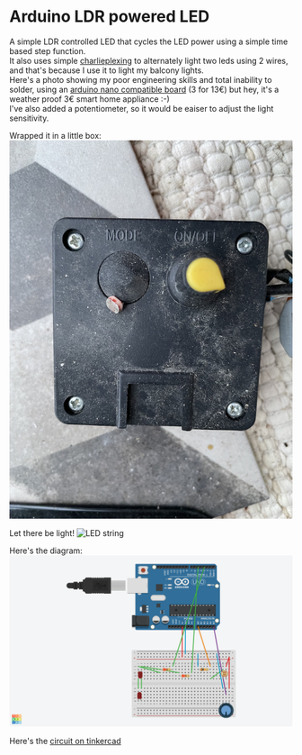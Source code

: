 # Arduino LDR powered LED

A simple LDR controlled LED that cycles the LED power using a simple time based step function.  
It also uses simple  [charlieplexing](https://en.wikipedia.org/wiki/Charlieplexing) to alternately light two leds using 2 wires, and that's because I use it to light my balcony lights.    
Here's a photo showing my poor engineering skills and total inability to solder, using an [arduino nano compatible board](https://amzn.to/3vG7pHR) (3 for 13€) but hey, it's a weather proof 3€ smart home appliance :-)   
I've also added a potentiometer, so it would be eaiser to adjust the light sensitivity.  

Wrapped it in a little box:
![3 euro smart home](https://github.com/moshegottlieb/Arduino-LDR-powered-LED/blob/main/box.jpg?raw=true)

Let there be light!
![LED string](https://github.com/moshegottlieb/Arduino-LDR-powered-LED/blob/main/light.jpg?raw=true)


Here's the diagram:
![Diagram](https://github.com/moshegottlieb/Arduino-LDR-powered-LED/blob/main/layout.png?raw=true)

Here's the [circuit on tinkercad](https://www.tinkercad.com/things/e26Up9S0e0M-ldr-controlled-balcony-lights-with-a-potentiometer)
